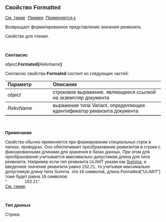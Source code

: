 ﻿<html>
<head>
<title>Документ\Formatted</title>
</head>

<body>

<p><strong><font size="4" face="Arial">Свойство Formatted</font></strong></p>

<p><font face="Arial"><a href="../Asdoc.html">См. также</a>&nbsp; <u>
Пример</u>&nbsp;
<a href="../Asdoc.html">Применяется к</a></font></p>

<p class="label"><font face="Arial">Возвращает форматированное 
представление значения реквизита. </font></p>

<p class="label"><font face="Arial">Свойство для чтения. </font></p>

<p class="label">&nbsp;</p>

<p class="label"><font face="Arial"><b>Синтаксис</b></font></p>

<p><font face="Arial"><em>object</em><strong>.Formated(</strong><em>RekvName</em><strong>)</strong></font></p>

<p><font face="Arial">Синтаксис свойства <strong>Formated</strong>
состоит из следующих частей:</font></p>

<table border="1" cellPadding="5" cols="2" frame="below" rules="rows">
<TBODY>
  <tr vAlign="top">
    <td class="label" width="29%"><font face="Arial"><b>Параметр</b></font></td>
    <td class="label" width="71%"><font face="Arial"><strong>Описание</strong></font></td>
  </tr>
  <tr>
    <td width="29%"><font face="Arial"><em>object</em></font></td>
    <td width="71%"><font face="Arial">строковое выражение, являющееся 
	ссылкой на экземпляр документа</font></td>
  </tr>
  <tr>
    <td width="29%"><font face="Arial"><em>RekvName</em></font></td>
    <td width="71%"><font face="Arial">выражение типа Variant, 
	определяющее идентификатор реквизита документа</font></td>
  </tr>
</TBODY>
</table>

<p class="label">&nbsp;</p>

<p class="label"><font face="Arial"><b>Примечание</b></font></p>

<p class="label"><font face="Arial">Свойство обычно применяется при 
формировании специальных строк в папках, проводках. Оно обеспечивает 
преобразование реквизитов в строки с фиксированными длинами для хранения в базах 
данных. При этом для преобразования учитывается максимально допустимая длина для 
типа реквизита. Например если тип реквизита ULIMIT указан как <a
href="../../Types/Summa.html">Summa</a>, и введенное значение реквизита равно 
152.21, то учитывая максимально допустимую длину типа Summa&nbsp; это 16 
символов, длина Formatted(&quot;ULIMIT&quot;) тоже будет равна 16 символов:<br>
&quot;&nbsp;&nbsp;&nbsp;&nbsp;&nbsp;&nbsp;&nbsp;&nbsp;&nbsp;&nbsp;&nbsp;&nbsp;&nbsp;&nbsp; 
152.21&quot;.<br>
<a href="../Asdoc.html">См. также</a>.</font></p>

<p class="label">&nbsp;</p>

<p class="label"><font face="Arial"><b>Тип данных</b></font></p>

<p class="label"><font face="Arial">Строка</font></p>
</body>
</html>

